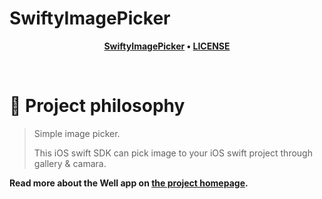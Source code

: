 # SwiftyImagePicker

<div align="center">

**[SwiftyImagePicker](https://github.com/shuvokr/SwiftyImagePicker) • 
[LICENSE](https://github.com/shuvokr/SwiftyImagePicker/blob/master/LICENSE)**

</div>

<br />

# 🧐 Project philosophy

> Simple image picker.
> 
> This iOS swift SDK can pick image to your iOS swift project through gallery & camara.

**Read more about the Well app on [the project homepage](https://projects.colegaw.in/well-app?utm_source=GitHub&utm_medium=readme&utm_campaign=well_app_readme).**
